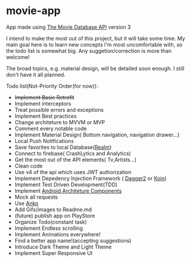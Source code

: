 # movie-app
App made using [The Movie Database API](https://developers.themoviedb.org/3) version 3 

I intend to make the most out of this project, but it will take some time. My main goal here is to learn new concepts I'm most uncomfortable with, so the todo list is somewhat big. Any suggetion/correction is more than welcome! 

The broad topics, e.g. material design, will be detailed soon enough. I still don't have it all planned. 


Todo list(Not-Priority Order(for now)):
- ~~Implement Basic Retrofit~~
- Implement interceptors
- Treat possible errors and exceptions
- Implement Best practices
- Change architeture to MVVM or MVP
- Comment every notable code
- Implement Material Design( Bottom navigation, navigation drawer...)
- Local Push Notifications
- Save favorites to local Database([Realm](https://realm.io/))
- Connect to firebase( CrashLytics and Analytics)
- Get the most out of the API elements( Tv,Artists...)
- Clean code
- Use v4 of the api which uses JWT authorization
- Implement Depedency Injection Framework ( [Dagger2](https://github.com/google/dagger) or [Koin](https://github.com/InsertKoinIO/koin))
- Implement Test Driven Development(TDD)
- Implement [Android Architeture Components](https://developer.android.com/topic/libraries/architecture/index.html)
- Mock all requests
- Use [Anko](https://github.com/Kotlin/anko)
- Add Gifs/images to Readme.md
- (future) publish app on PlayStore
- Organize Todo(constant task)
- Implement Endless scrolling
- Implement Animations everywhere!
- Find a better app name!(accepting suggestions)
- Introduce Dark Theme and Light Theme
- Implement Super Responsive UI  
